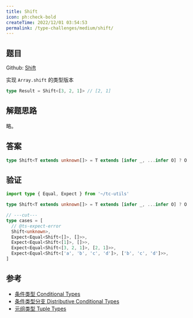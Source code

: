 ```yaml
---
title: Shift
icon: ph:check-bold
createTime: 2022/12/01 03:54:53
permalink: /type-challenges/medium/shift/
---
```


## 题目

Github: [Shift](https://github.com/type-challenges/type-challenges/blob/main/questions/03062-medium-shift/README.md)

实现 `Array.shift` 的类型版本

```ts
type Result = Shift<[3, 2, 1]> // [2, 1]
```

## 解题思路

略。

## 答案

```ts
type Shift<T extends unknown[]> = T extends [infer _, ...infer O] ? O : T
```

## 验证

```ts twoslash
import type { Equal, Expect } from '~/tc-utils'

type Shift<T extends unknown[]> = T extends [infer _, ...infer O] ? O : T

// ---cut---
type cases = [
  // @ts-expect-error
  Shift<unknown>,
  Expect<Equal<Shift<[]>, []>>,
  Expect<Equal<Shift<[1]>, []>>,
  Expect<Equal<Shift<[3, 2, 1]>, [2, 1]>>,
  Expect<Equal<Shift<['a', 'b', 'c', 'd']>, ['b', 'c', 'd']>>,
]
```

## 参考

- [条件类型 Conditional Types](https://www.typescriptlang.org/docs/handbook/2/conditional-types.html)
- [条件类型分支 Distributive Conditional Types](https://www.typescriptlang.org/docs/handbook/2/conditional-types.html#distributive-conditional-types)
- [元组类型 Tuple Types](https://www.typescriptlang.org/docs/handbook/release-notes/typescript-1-3.html#tuple-types)
